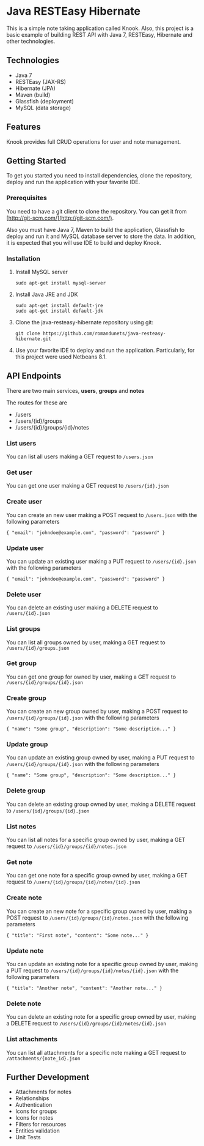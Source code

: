 # Java RESTEasy Hibernate
This is a simple note taking application called Knook. Also, this project is a basic example of building REST API with Java 7, RESTEasy, Hibernate and other technologies.

## Technologies
- Java 7
- RESTEasy (JAX-RS)
- Hibernate (JPA)
- Maven (build)
- Glassfish (deployment)
- MySQL (data storage)

## Features
Knook provides full CRUD operations for user and note management.

## Getting Started

To get you started you need to install dependencies, clone the repository, deploy and run the application with your favorite IDE.

### Prerequisites

You need to have a git client to clone the repository. You can get it from [http://git-scm.com/](http://git-scm.com/).

Also you must have Java 7, Maven to build the application, Glassfish to deploy and run it and MySQL database server to store the data. In addition, it is expected that you will use IDE to build and deploy Knook.

### Installation

1. Install MySQL server
   ```
   sudo apt-get install mysql-server
   ```

1. Install Java JRE and JDK
   ```
   sudo apt-get install default-jre
   sudo apt-get install default-jdk
   ```

1. Clone the java-resteasy-hibernate repository using git:

    ```
    git clone https://github.com/romandunets/java-resteasy-hibernate.git
    ```

1. Use your favorite IDE to deploy and run the application. Particularly, for this project were used Netbeans 8.1.

## API Endpoints
There are two main services, **users**, **groups** and **notes**

The routes for these are

- /users
- /users/{id}/groups
- /users/{id}/groups/{id}/notes

### List users
You can list all users making a GET request to ```/users.json```

### Get user
You can get one user making a GET request to ```/users/{id}.json```

### Create user
You can create an new user making a POST request to ```/users.json``` with the following parameters
```
{ "email": "johndoe@example.com", "password": "password" }
```

### Update user
You can update an existing user making a PUT request to ```/users/{id}.json``` with the following parameters
```
{ "email": "johndoe@example.com", "password": "password" }
```

### Delete user
You can delete an existing user making a DELETE request to ```/users/{id}.json```

### List groups
You can list all groups owned by user, making a GET request to ```/users/{id}/groups.json```

### Get group
You can get one group for owned by user, making a GET request to ```/users/{id}/groups/{id}.json```

### Create group
You can create an new group owned by user, making a POST request to ```/users/{id}/groups/{id}.json``` with the following parameters
```
{ "name": "Some group", "description": "Some description..." }
```

### Update group
You can update an existing group owned by user, making a PUT request to ```/users/{id}/groups/{id}.json``` with the following parameters
```
{ "name": "Some group", "description": "Some description..." }
```

### Delete group
You can delete an existing group owned by user, making a DELETE request to ```/users/{id}/groups/{id}.json```

### List notes
You can list all notes for a specific group owned by user, making a GET request to ```/users/{id}/groups/{id}/notes.json```

### Get note
You can get one note for a specific group owned by user, making a GET request to ```/users/{id}/groups/{id}/notes/{id}.json```

### Create note
You can create an new note for a specific group owned by user, making a POST request to ```/users/{id}/groups/{id}/notes.json``` with the following parameters
```
{ "title": "First note", "content": "Some note..." }
```

### Update note
You can update an existing note for a specific group owned by user, making a PUT request to ```/users/{id}/groups/{id}/notes/{id}.json``` with the following parameters
```
{ "title": "Another note", "content": "Another note..." }
```

### Delete note
You can delete an existing note for a specific group owned by user, making a DELETE request to ```/users/{id}/groups/{id}/notes/{id}.json```

### List attachments
You can list all attachments for a specific note making a GET request to ```/attachments/{note_id}.json```

## Further Development

- Attachments for notes
- Relationships
- Authentication
- Icons for groups
- Icons for notes
- Filters for resources
- Entities validation
- Unit Tests
